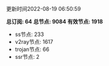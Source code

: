 更新时间2022-08-19 06:50:59

**总订阅: 64**
**总节点: 9084**
**有效节点: 1918**
- ss节点: 233
- v2ray节点: 1617
- trojan节点: 66
- ssr节点: 2
